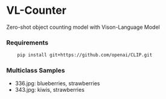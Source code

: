 # VL-Counter
Zero-shot object counting model with Vison-Language Model


### Requirements
~~~bash
    pip install git+https://github.com/openai/CLIP.git
~~~

### Multiclass Samples
- 336.jpg: blueberries, strawberries
- 343.jpg: kiwis, strawberries